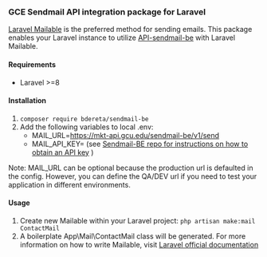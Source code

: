 ### GCE Sendmail API integration package for Laravel

[Laravel Mailable](https://laravel.com/docs/8.x/mail) is the preferred method for sending emails. This 
package enables your Laravel instance to utilize [API-sendmail-be](https://dev.azure.com/gcedigitalmarketing/Web%20Marketing/_git/API-sendmail-be) with Laravel Mailable. 

#### Requirements

* Laravel >=8

#### Installation

1. `composer require bdereta/sendmail-be`
2. Add the following variables to local .env: 
   * MAIL_URL=https://mkt-api.gcu.edu/sendmail-be/v1/send
   * MAIL_API_KEY= (see [Sendmail-BE repo for instructions on how to obtain an API key](https://dev.azure.com/gcedigitalmarketing/Web%20Marketing/_git/API-sendmail-be?anchor=managing-sendmail-api-keys) )

Note: MAIL_URL can be optional because the production url is defaulted in the config. However, you can define the QA/DEV url if you need to test your application in different environments.

#### Usage

1. Create new Mailable within your Laravel project: `php artisan make:mail ContactMail`
2. A boilerplate App\Mail\ContactMail class will be generated. For more information on how to write Mailable, visit [Laravel official documentation](https://laravel.com/docs/8.x/mail#writing-mailables)

